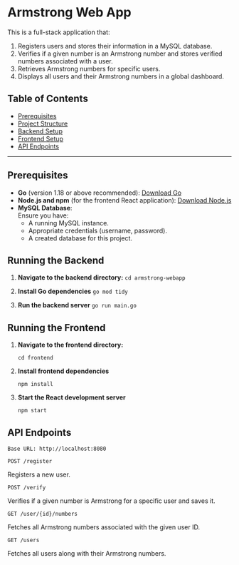 # Armstrong Web App

This is a full-stack application that:

1. Registers users and stores their information in a MySQL database.
2. Verifies if a given number is an Armstrong number and stores verified numbers associated with a user.
3. Retrieves Armstrong numbers for specific users.
4. Displays all users and their Armstrong numbers in a global dashboard.

## Table of Contents

- [Prerequisites](#prerequisites)
- [Project Structure](#project-structure)
- [Backend Setup](#running-the-backend)
- [Frontend Setup](#running-the-frontend)
- [API Endpoints](#api-endpoints)


---

## Prerequisites

- **Go** (version 1.18 or above recommended): [Download Go](https://go.dev/dl/)
- **Node.js and npm** (for the frontend React application): [Download Node.js](https://nodejs.org/)
- **MySQL Database**:  
  Ensure you have:
  - A running MySQL instance.
  - Appropriate credentials (username, password).
  - A created database for this project.

## Running the Backend

1. **Navigate to the backend directory:**
    ```cd armstrong-webapp```

2. **Install Go dependencies**
    ```go mod tidy```

3. **Run the backend server**
    ```go run main.go```


## Running the Frontend

1. **Navigate to the frontend directory:**
   
    ```cd frontend```
2. **Install frontend dependencies**
   
    ```npm install```
   
3. **Start the React development server**
   
    ```npm start```


## API Endpoints 
    Base URL: http://localhost:8080
    
```POST /register```

Registers a new user.

```POST /verify```

Verifies if a given number is Armstrong for a specific user and saves it.

```GET /user/{id}/numbers```

Fetches all Armstrong numbers associated with the given user ID.

```GET /users```

Fetches all users along with their Armstrong numbers.
